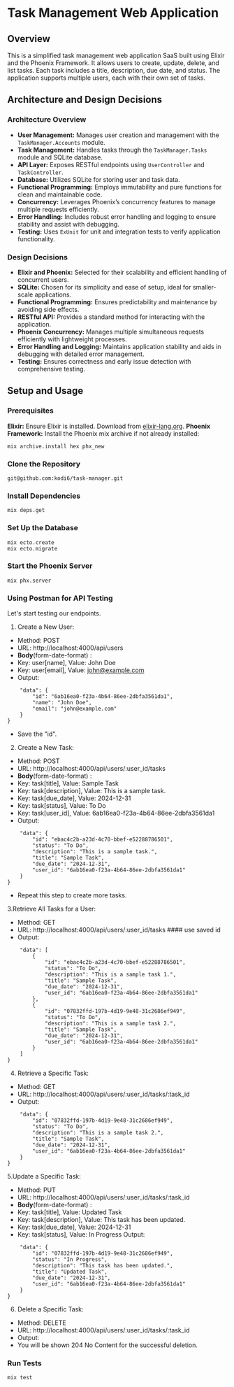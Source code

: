 
# Task Management Web Application

## Overview

This is a simplified task management web application SaaS built using Elixir and the Phoenix Framework. It allows users to create, update, delete, and list tasks. Each task includes a title, description, due date, and status. The application supports multiple users, each with their own set of tasks.

## Architecture and Design Decisions

### Architecture Overview

- **User Management:** Manages user creation and management with the `TaskManager.Accounts` module.
- **Task Management:** Handles tasks through the `TaskManager.Tasks` module and SQLite database.
- **API Layer:** Exposes RESTful endpoints using `UserController` and `TaskController`.
- **Database:** Utilizes SQLite for storing user and task data.
- **Functional Programming:** Employs immutability and pure functions for clean and maintainable code.
- **Concurrency:** Leverages Phoenix’s concurrency features to manage multiple requests efficiently.
- **Error Handling:** Includes robust error handling and logging to ensure stability and assist with debugging.
- **Testing:** Uses `ExUnit` for unit and integration tests to verify application functionality.

### Design Decisions

- **Elixir and Phoenix:** Selected for their scalability and efficient handling of concurrent users.
- **SQLite:** Chosen for its simplicity and ease of setup, ideal for smaller-scale applications.
- **Functional Programming:** Ensures predictability and maintenance by avoiding side effects.
- **RESTful API:** Provides a standard method for interacting with the application.
- **Phoenix Concurrency:** Manages multiple simultaneous requests efficiently with lightweight processes.
- **Error Handling and Logging:** Maintains application stability and aids in debugging with detailed error management.
- **Testing:** Ensures correctness and early issue detection with comprehensive testing.

## Setup and Usage

### Prerequisites

 **Elixir:** Ensure Elixir is installed. Download from [elixir-lang.org](https://elixir-lang.org/install.html).
**Phoenix Framework:** Install the Phoenix mix archive if not already installed:
  ```
  mix archive.install hex phx_new
```
### Clone the Repository

```
git@github.com:kodi6/task-manager.git
```

### Install Dependencies

```
mix deps.get
```
### Set Up the Database

```
mix ecto.create
mix ecto.migrate

```
### Start the Phoenix Server

```
mix phx.server
```
### Using Postman for API Testing

Let's start testing our endpoints.
1. Create a New User:

- Method: POST
- URL: http://localhost:4000/api/users
- **Body**(form-date-format) :
- Key: user[name], Value: John Doe
- Key: user[email], Value: john@example.com
- Output:
```{
    "data": {
        "id": "6ab16ea0-f23a-4b64-86ee-2dbfa3561da1",
        "name": "John Doe",
        "email": "john@example.com"
    }
}
```
- Save the "id".

2. Create a New Task:

- Method: POST
- URL: http://localhost:4000/api/users/:user_id/tasks
- **Body**(form-date-format) :
- Key: task[title], Value: Sample Task
- Key: task[description], Value: This is a sample task.
- Key: task[due_date], Value: 2024-12-31
- Key: task[status], Value: To Do
- Key: task[user_id], Value: 6ab16ea0-f23a-4b64-86ee-2dbfa3561da1
- Output:
```{
    "data": {
        "id": "ebac4c2b-a23d-4c70-bbef-e52288786501",
        "status": "To Do",
        "description": "This is a sample task.",
        "title": "Sample Task",
        "due_date": "2024-12-31",
        "user_id": "6ab16ea0-f23a-4b64-86ee-2dbfa3561da1"
    }
}
```
- Repeat this step to create more tasks.

3.Retrieve All Tasks for a User:

- Method: GET
- URL: http://localhost:4000/api/users/:user_id/tasks #### use saved id
- Output:
```{
    "data": [
        {
            "id": "ebac4c2b-a23d-4c70-bbef-e52288786501",
            "status": "To Do",
            "description": "This is a sample task 1.",
            "title": "Sample Task",
            "due_date": "2024-12-31",
            "user_id": "6ab16ea0-f23a-4b64-86ee-2dbfa3561da1"
        },
        {
            "id": "07832ffd-197b-4d19-9e48-31c2686ef949",
            "status": "To Do",
            "description": "This is a sample task 2.",
            "title": "Sample Task",
            "due_date": "2024-12-31",
            "user_id": "6ab16ea0-f23a-4b64-86ee-2dbfa3561da1"
        }
    ]
}
```
4. Retrieve a Specific Task:

- Method: GET
- URL: http://localhost:4000/api/users/:user_id/tasks/:task_id
- Output:
```{
    "data": {
        "id": "07832ffd-197b-4d19-9e48-31c2686ef949",
        "status": "To Do",
        "description": "This is a sample task 2.",
        "title": "Sample Task",
        "due_date": "2024-12-31",
        "user_id": "6ab16ea0-f23a-4b64-86ee-2dbfa3561da1"
    }
}
```

5.Update a Specific Task:

- Method: PUT
- URL: http://localhost:4000/api/users/:user_id/tasks/:task_id
- **Body**(form-date-format) :
- Key: task[title], Value: Updated Task
- Key: task[description], Value: This task has been updated.
- Key: task[due_date], Value: 2024-12-31
- Key: task[status], Value: In Progress
Output:
```{
    "data": {
        "id": "07832ffd-197b-4d19-9e48-31c2686ef949",
        "status": "In Progress",
        "description": "This task has been updated.",
        "title": "Updated Task",
        "due_date": "2024-12-31",
        "user_id": "6ab16ea0-f23a-4b64-86ee-2dbfa3561da1"
    }
}
```
6. Delete a Specific Task:

- Method: DELETE
- URL: http://localhost:4000/api/users/:user_id/tasks/:task_id
- Output:
-  You will be shown 204 No Content for the successful deletion.

### Run Tests

```
mix test
```



